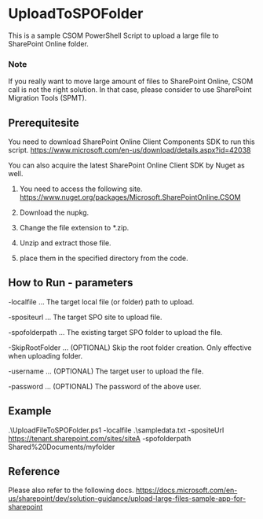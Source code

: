 # UploadToSPOFolder

This is a sample CSOM PowerShell Script to upload a large file to SharePoint Online folder.

### Note
If you really want to move large amount of files to SharePoint Online, CSOM call is not the right solution.
In that case, please consider to use SharePoint Migration Tools (SPMT).

## Prerequitesite
You need to download SharePoint Online Client Components SDK to run this script.
https://www.microsoft.com/en-us/download/details.aspx?id=42038

You can also acquire the latest SharePoint Online Client SDK by Nuget as well.

1. You need to access the following site. 
https://www.nuget.org/packages/Microsoft.SharePointOnline.CSOM

2. Download the nupkg.
3. Change the file extension to *.zip.
4. Unzip and extract those file.
5. place them in the specified directory from the code. 

## How to Run - parameters

-localfile ... The target local file (or folder) path to upload. 

-spositeurl ... The target SPO site to upload file.

-spofolderpath ... The existing target SPO folder to upload the file. 

-SkipRootFolder ... (OPTIONAL) Skip the root folder creation. Only effective when uploading folder.

-username ... (OPTIONAL) The target user to upload the file.

-password ... (OPTIONAL) The password of the above user.

## Example
.\UploadFileToSPOFolder.ps1 -localfile .\sampledata.txt -spositeUrl https://tenant.sharepoint.com/sites/siteA -spofolderpath Shared%20Documents/myfolder


## Reference
Please also refer to the following docs.
https://docs.microsoft.com/en-us/sharepoint/dev/solution-guidance/upload-large-files-sample-app-for-sharepoint


